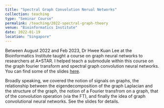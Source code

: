 ```yaml
---
title: "Spectral Graph Convolution Nerual Networks"
collection: teaching
type: "Seminar Course"
permalink: /teaching/2022-spectral-graph-theory
venue: "Bioinformatics Institute"
date: 2022-01-19
location: "Singapore"
---
```

Between August 2022 and Feb 2023, Dr Hwee Kuan Lee at the Bioinformatics Institute taught a course on graph neural networks to researchers at A\*STAR. I helped teach a submodule within this course on the graph fourier transform and spectral graph convolution neural networks. You can find some of the slides [here](/files/SpectralGraphNeuralNets_Jan2023.pdf). 

Broadly speaking, we covered the notion of signals on graphs, the relationship between the eigendecomposition of the graph Laplacian and the structure of the graph, the notion of a Fourier transfrom on a graph, that of the convolution operation (via the FT), and finally the idea of graph convolutional neural networks. See the slides for details. 
